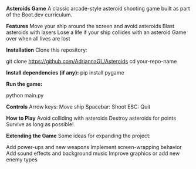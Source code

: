 **Asteroids Game**
A classic arcade-style asteroid shooting game built as part of the Boot.dev curriculum.

**Features**
Move your ship around the screen and avoid asteroids
Blast asteroids with lasers
Lose a life if your ship collides with an asteroid
Game over when all lives are lost

**Installation**
Clone this repository:

git clone https://github.com/AdriannaGL/Asteroids
cd your-repo-name

**Install dependencies (if any):**
pip install pygame

**Run the game:**

python main.py

**Controls**
Arrow keys: Move ship
Spacebar: Shoot
ESC: Quit

**How to Play**
Avoid colliding with asteroids
Destroy asteroids for points
Survive as long as possible!

**Extending the Game**
Some ideas for expanding the project:

Add power-ups and new weapons
Implement screen-wrapping behavior
Add sound effects and background music
Improve graphics or add new enemy types
